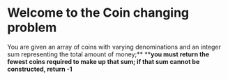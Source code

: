 # Welcome to the Coin changing problem

You are given an array of coins with varying denominations and an integer sum representing the total amount of money;** ****you must return the fewest coins required to make up that sum; if that sum cannot be constructed, return -1**
